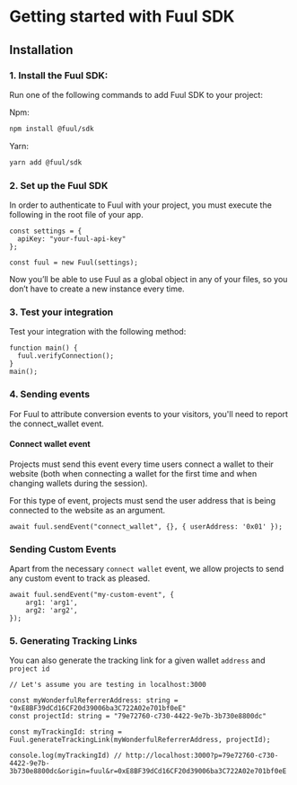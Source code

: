# Getting started with Fuul SDK

## Installation

### 1. Install the Fuul SDK:

Run one of the following commands to add Fuul SDK to your project:

Npm:

```bash
npm install @fuul/sdk
```

Yarn:

```bash
yarn add @fuul/sdk
```

### 2. Set up the Fuul SDK

In order to authenticate to Fuul with your project, you must execute the following in the root file of your app.

```tsx
const settings = {
  apiKey: "your-fuul-api-key" 
};

const fuul = new Fuul(settings);
```

Now you’ll be able to use Fuul as a global object in any of your files, so you don’t have to create a new instance every time.

### 3. Test your integration

Test your integration with the following method:

```tsx
function main() {
  fuul.verifyConnection();
}
main();
```

### 4. Sending events

For Fuul to attribute conversion events to your visitors, you'll need to report the connect_wallet event. 

#### Connect wallet event

Projects must send this event every time users connect a wallet to their website (both when connecting a wallet for the first time and when changing wallets during the session).

For this type of event, projects must send the user address that is being connected to the website as an argument.

```tsx
await fuul.sendEvent("connect_wallet", {}, { userAddress: '0x01' });
```

### Sending Custom Events

Apart from the necessary `connect wallet` event, we allow projects to send any custom event to track as pleased.

```tsx
await fuul.sendEvent("my-custom-event", {
	arg1: 'arg1',
	arg2: 'arg2',
});
```

### 5. Generating Tracking Links

You can also generate the tracking link for a given wallet `address` and `project id`

```tsx
// Let's assume you are testing in localhost:3000

const myWonderfulReferrerAddress: string = "0xE8BF39dCd16CF20d39006ba3C722A02e701bf0eE"
const projectId: string = "79e72760-c730-4422-9e7b-3b730e8800dc"

const myTrackingId: string = Fuul.generateTrackingLink(myWonderfulReferrerAddress, projectId);

console.log(myTrackingId) // http://localhost:3000?p=79e72760-c730-4422-9e7b-3b730e8800dc&origin=fuul&r=0xE8BF39dCd16CF20d39006ba3C722A02e701bf0eE 
```

##